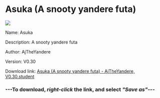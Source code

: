 # Asuka (A snooty yandere futa)

<img src = "https://raw.githubusercontent.com/Arbiter1223/Daigaku-Gurashi-Custom-Students/master/Students/Files/Asuka%20(A%20snooty%20yandere%20futa).png">

Name: Asuka

Description: A snooty yandere futa

Author: AjTheYandere

Version: V0.30

Download link: <a href="https://raw.githubusercontent.com/Arbiter1223/Daigaku-Gurashi-Custom-Students/master/Students/Files/Asuka%20(A%20snooty%20yandere%20futa)%20-%20AjTheYandere%2C%20V0.30.student">Asuka (A snooty yandere futa) - AjTheYandere, V0.30.student</a>

### ---**To download, _right-click_ the link, and select _"Save as"_**---
